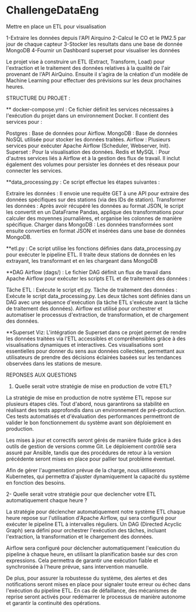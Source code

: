 # ChallengeDataEng
Mettre en place un ETL pour visualisation

1-Extraire les données depuis l'API Airquino
2-Calcul le CO et le PM2.5 par jour de chaque capteur
3-Stocker les resultats dans une base de donnée MongoDB
4-Fournir un Dashboard superset pour visualiser les données 

Le projet vise à construire un ETL (Extract, Transform, Load) pour l'extraction et le traitement des données relatives à la qualité de l'air provenant de l'API AirQuino. Ensuite il s'agira de la création d'un modèle de Machine Learning pour effectuer des prévisions sur les deux prochaines heures.

STRUCTURE DU PROJET : 

** docker-compose.yml :
Ce fichier définit les services nécessaires à l'exécution du projet dans un environnement Docker. Il contient des services pour :

Postgres : Base de données pour Airflow.
MongoDB : Base de données NoSQL utilisée pour stocker les données traitées.
Airflow : Plusieurs services pour exécuter Apache Airflow (Scheduler, Webserver, Init).
Superset : Pour la visualisation des données.
Redis et MySQL : Pour d'autres services liés à Airflow et à la gestion des flux de travail.
Il inclut également des volumes pour persister les données et des réseaux pour connecter les services.



**data_processing.py :
Ce script effectue les étapes suivantes :

Extraire les données : Il envoie une requête GET à une API pour extraire des données spécifiques sur des stations (via des IDs de station).
Transformer les données : Après avoir récupéré les données au format JSON, le script les convertit en un DataFrame Pandas, applique des transformations pour calculer des moyennes journalières, et organise les colonnes de manière spécifique.
Charger dans MongoDB : Les données transformées sont ensuite converties en format JSON et insérées dans une base de données MongoDB.



**etl.py :
Ce script utilise les fonctions définies dans data_processing.py pour exécuter le pipeline ETL. Il traite deux stations de données en les extrayant, les transformant et en les chargeant dans MongoDB


**DAG Airflow (dags/) :
Le fichier DAG définit un flux de travail dans Apache Airflow pour exécuter les scripts ETL et de traitement des données :

Tâche ETL : Exécute le script etl.py.
Tâche de traitement des données : Exécute le script data_processing.py.
Les deux tâches sont définies dans un DAG avec une séquence d'exécution (la tâche ETL s'exécute avant la tâche de traitement des données).
Airflow est utilisé pour orchestrer et automatiser le processus d'extraction, de transformation, et de chargement des données.

**Superset Viz: 
L'intégration de Superset dans ce projet permet de rendre les données traitées via l'ETL accessibles et compréhensibles grâce à des visualisations dynamiques et interactives. Ces visualisations sont essentielles pour donner du sens aux données collectées, permettant aux utilisateurs de prendre des décisions éclairées basées sur les tendances observées dans les stations de mesure.


REPONSES AUX QUESTIONS 

1. Quelle serait votre stratégie de mise en production de votre ETL?

La stratégie de mise en production de notre système ETL repose sur plusieurs étapes clés. Tout d'abord, nous garantirons sa stabilité en réalisant des tests approfondis dans un environnement de pré-production. Ces tests automatisés et d'évaluation des performances permettront de valider le bon fonctionnement du système avant son déploiement en production.

Les mises à jour et correctifs seront gérés de manière fluide grâce à des outils de gestion de versions comme Git. Le déploiement contrôlé sera assuré par Ansible, tandis que des procédures de retour à la version précédente seront mises en place pour pallier tout problème éventuel.

Afin de gérer l'augmentation prévue de la charge, nous utiliserons Kubernetes, qui permettra d'ajuster dynamiquement la capacité du système en fonction des besoins.


2- Quelle serait votre stratégie pour que declencher votre ETL automatiquement chaque heure ?

La stratégie pour déclencher automatiquement notre système ETL chaque heure repose sur l'utilisation d'Apache Airflow, qui sera configuré pour exécuter le pipeline ETL à intervalles réguliers. Un DAG (Directed Acyclic Graph) sera défini pour orchestrer l'exécution des tâches, incluant l'extraction, la transformation et le chargement des données.

Airflow sera configuré pour déclencher automatiquement l'exécution du pipeline à chaque heure, en utilisant la planification basée sur des cron expressions. Cela permettra de garantir une exécution fiable et synchronisée à l'heure prévue, sans intervention manuelle.

De plus, pour assurer la robustesse du système, des alertes et des notifications seront mises en place pour signaler toute erreur ou échec dans l'exécution du pipeline ETL. En cas de défaillance, des mécanismes de reprise seront activés pour redémarrer le processus de manière autonome et garantir la continuité des opérations.
